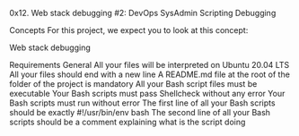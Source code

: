 0x12. Web stack debugging #2:
DevOps
SysAdmin
Scripting
Debugging

Concepts
For this project, we expect you to look at this concept:

Web stack debugging


Requirements
General
All your files will be interpreted on Ubuntu 20.04 LTS
All your files should end with a new line
A README.md file at the root of the folder of the project is mandatory
All your Bash script files must be executable
Your Bash scripts must pass Shellcheck without any error
Your Bash scripts must run without error
The first line of all your Bash scripts should be exactly #!/usr/bin/env bash
The second line of all your Bash scripts should be a comment explaining what is the script doing
